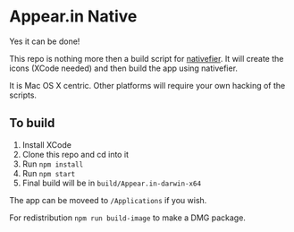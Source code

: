 # Appear.in Native

Yes it can be done!

This repo is nothing more then a build script for
[nativefier](https://github.com/jiahaog/nativefier). It will create the
icons (XCode needed) and then build the app using nativefier.

It is Mac OS X centric. Other platforms will require your own hacking of the
scripts.

## To build

1.  Install XCode
2.  Clone this repo and cd into it
3.  Run `npm install`
4.  Run `npm start`
5.  Final build will be in `build/Appear.in-darwin-x64`

The app can be moveed to `/Applications` if you wish.

For redistribution `npm run build-image` to make a DMG package.
